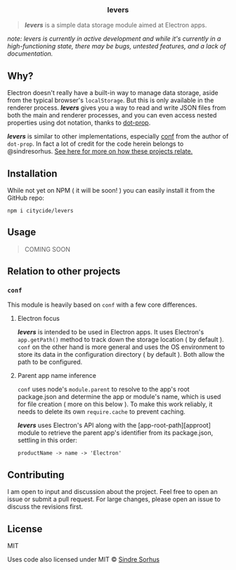 ### <p align="center"><b>levers</b></p>

> ***levers*** is a simple data storage module aimed at Electron apps.

*note: levers is currently in active development and while it's currently in a high-functioning state, there may be bugs, untested features, and a lack of documentation.*

## Why?

Electron doesn't really have a built-in way to manage data storage, aside from the typical browser's `localStorage`. But this is only available in the renderer process. ***levers*** gives you a way to read and write JSON files from both the main and renderer processes, and you can even access nested properties using dot notation, thanks to [dot-prop][dotprop].

***levers*** is similar to other implementations, especially [conf][conf] from the author of `dot-prop`. In fact a lot of credit for the code herein belongs to @sindresorhus. [See here for more on how these projects relate.](#relation-to-other-projects)

[dotprop]: https://github.com/sindresorhus/dot-prop
[conf]: https://github.com/sindresorhus/conf

## Installation

While not yet on NPM ( it will be soon! ) you can easily install it from the GitHub repo:

`npm i citycide/levers`

## Usage

> COMING SOON

## Relation to other projects

### `conf`

This module is heavily based on `conf` with a few core differences.

1. Electron focus

   ***levers*** is intended to be used in Electron apps. It uses Electron's `app.getPath()` method to track down the storage location ( by default ). `conf` on the other hand is more general and uses the OS environment to store its data in the configuration directory ( by default ). Both allow the path to be configured.

2. Parent app name inference

   `conf` uses node's `module.parent` to resolve to the app's root package.json and determine the app or module's name, which is used for file creation ( more on this below ). To make this work reliably, it needs to delete its own `require.cache` to prevent caching.

   ***levers*** uses Electron's API along with the [app-root-path][approot] module to retrieve the parent app's identifier from its package.json, settling in this order:

   `productName -> name -> 'Electron'`

## Contributing

I am open to input and discussion about the project. Feel free to open an issue or submit a pull request. For large changes, please open an issue to discuss the revisions first.

## License

MIT

Uses code also licensed under MIT © [Sindre Sorhus](https://sindresorhus.com)
